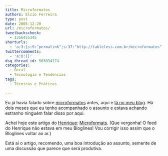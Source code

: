 ```yaml
---
title: Microformatos
authors: Elcio Ferreira
type: post
date: 2005-12-20
url: /microformatos/
tweetbackscheck:
  - 1356455345
shorturls:
  - 'a:3:{s:9:"permalink";s:37:"http://tableless.com.br/microformatos";s:7:"tinyurl";s:26:"http://tinyurl.com/3fmbkt9";s:4:"isgd";s:19:"http://is.gd/Zw2C6e";}'
twittercomments:
  - 'a:0:{}'
dsq_thread_id: 503034174
categories:
  - Geral
  - Tecnologia e Tendências
tags:
  - Técnicas e Práticas

---
```

Eu já havia falado sobre [microformatos][1] antes, aqui e [lá no meu blog][2]. Há dois meses que eu tenho acompanhado o assunto e estava achando estranho ninguém falar disso por aqui.

Achei hoje este artigo do [Henrique][3]: [Microformats][4]. (Que vergonha! O feed do Henrique não estava em meu Bloglines! Vou corrigir isso assim que o Bloglines voltar ao ar.)

Está aí o artigo, recomendo, uma boa introdução ao assunto, semente de uma discussão que parece que será produtiva.

 [1]: http://www.microformats.org/
 [2]: http://blog.elcio.com.br/ventos-de-mudancas/
 [3]: http://www.revolucao.etc.br/
 [4]: http://www.revolucao.etc.br/archives/microformats/